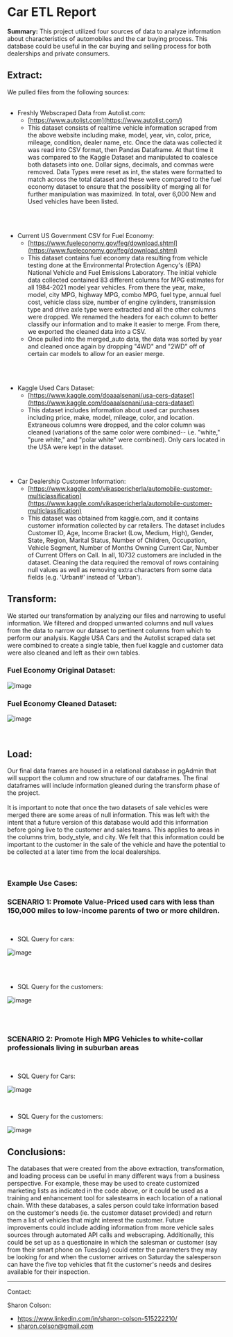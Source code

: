 # **Car ETL Report**

**Summary:** This project utilized four sources of data to analyze information about characteristics of automobiles and the car buying process. This database could be useful in the car buying and selling process for both dealerships and private consumers.

## **Extract:**

We pulled files from the following sources:
<br>
<br>

- Freshly Webscraped Data from Autolist.com:
  - [https://www.autolist.com](https://www.autolist.com/)
  - This dataset consists of realtime vehicle information scraped from the above website including make, model, year, vin, color, price, mileage, condition, dealer name, etc. Once the data was collected it was read into CSV format, then Pandas Dataframe. At that time it was compared to the Kaggle Dataset and manipulated to coalesce both datasets into one. Dollar signs, decimals, and commas were removed. Data Types were reset as int, the states were formatted to match across the total dataset and these were compared to the fuel economy dataset to ensure that the possibility of merging all for further manipulation was maximized. In total, over 6,000 New and Used vehicles have been listed. 
<br>
<br>

- Current US Government CSV for Fuel Economy:
  - [https://www.fueleconomy.gov/feg/download.shtml](https://www.fueleconomy.gov/feg/download.shtml)
  - This dataset contains fuel economy data resulting from vehicle testing done at the Environmental Protection Agency&#39;s (EPA) National Vehicle and Fuel Emissions Laboratory. The initial vehicle data collected contained 83 different columns for MPG estimates for all 1984-2021 model year vehicles. From there the year, make, model, city MPG, highway MPG, combo MPG, fuel type, annual fuel cost, vehicle class size, number of engine cylinders, transmission type and drive axle type were extracted and all the other columns were dropped. We renamed the headers for each column to better classify our information and to make it easier to merge. From there, we exported the cleaned data into a CSV.
  - Once pulled into the merged\_auto data, the data was sorted by year and cleaned once again by dropping &quot;4WD&quot; and &quot;2WD&quot; off of certain car models to allow for an easier merge.
<br>
<br>

- Kaggle Used Cars Dataset:
  - [https://www.kaggle.com/doaaalsenani/usa-cers-dataset](https://www.kaggle.com/doaaalsenani/usa-cers-dataset)
  - This dataset includes information about used car purchases including price, make, model, mileage, color, and location. Extraneous columns were dropped, and the color column was cleaned (variations of the same color were combined-- i.e. &quot;white,&quot; &quot;pure white,&quot; and &quot;polar white&quot; were combined). Only cars located in the USA were kept in the dataset.
<br>
<br>

- Car Dealership Customer Information:
  - [https://www.kaggle.com/vikaspericherla/automobile-customer-multiclassification](https://www.kaggle.com/vikaspericherla/automobile-customer-multiclassification)
  - This dataset was obtained from kaggle.com, and it contains customer information collected by car retailers. The dataset includes Customer ID, Age, Income Bracket (Low, Medium, High), Gender, State, Region, Marital Status, Number of Children, Occupation, Vehicle Segment, Number of Months Owning Current Car, Number of Current Offers on Call. In all, 10732 customers are included in the dataset. Cleaning the data required the removal of rows containing null values as well as removing extra characters from some data fields (e.g. &#39;Urban#&#39; instead of &#39;Urban&#39;).

## **Transform:**

We started our transformation by analyzing our files and narrowing to useful information. We filtered and dropped unwanted columns and null values from the data to narrow our dataset to pertinent columns from which to perform our analysis. Kaggle USA Cars and the Autolist scraped data set were combined to create a single table, then fuel kaggle and customer data were also cleaned and left as their own tables.

### **Fuel Economy Original Dataset:**

![image](https://user-images.githubusercontent.com/83737584/133689144-642cb8d8-046f-4223-8c32-5bc9988f17e4.png)

### **Fuel Economy Cleaned Dataset:**

![image](https://user-images.githubusercontent.com/83737584/133689225-5fd50e96-f8e9-4141-a53b-294ade00de13.png)

<br>

## **Load:**

Our final data frames are housed in a relational database in pgAdmin that will support the column and row structure of our dataframes. The final dataframes will include information gleaned during the transform phase of the project.
<br>
<br>
It is important to note that once the two datasets of sale vehicles were merged there are some areas of null information. This was left with the intent that a future version of this database would add this information before going live to the customer and sales teams. This applies to areas in the columns trim, body_style, and city. We felt that this information could be important to the customer in the sale of the vehicle and have the potential to be collected at a later time from the local dealerships. 

<br>

### **Example Use Cases:**

### SCENARIO 1: Promote Value-Priced used cars with less than 150,000 miles to low-income parents of two or more children.
<br>

* SQL Query for cars:

![image](https://user-images.githubusercontent.com/83737584/133689637-c50fed5e-966e-44a7-ab87-61388e267a94.png)

<br>
<br>

* SQL Query for the customers:

![image](https://user-images.githubusercontent.com/83737584/133691562-e5ffe2ff-c911-4a99-8572-32a2bfdcd126.png)

<br>
<br>

### SCENARIO 2: Promote High MPG Vehicles to white-collar professionals living in suburban areas
<br>

* SQL Query for Cars:

![image](https://user-images.githubusercontent.com/83737584/133689706-2417f291-bbfc-497c-a27f-9943aaac0ca0.png)

<br>

* SQL Query for the customers:

![image](https://user-images.githubusercontent.com/83737584/133691601-bebc501c-c03f-48a0-9cad-0235fddeb37c.png)

## Conclusions:

The databases that were created from the above extraction, transformation, and loading process can be useful in many different ways from a business perspective. For example, these may be used to create customized marketing lists as indicated in the code above, or it could be used as a training and enhancement tool for salesteams in each location of a national chain. With these databases, a sales person could take information based on the customer's needs (ie. the customer dataset provided) and return them a list of vehicles that might interest the customer. Future improvements could include adding information from more vehicle sales sources through automated API calls and webscraping. Additionally, this could be set up as a questionaire in which the salesman or customer (say from their smart phone on Tuesday) could enter the parameters they may be looking for and when the customer arrives on Saturday the salesperson can have the five top vehicles that fit the customer's needs and desires available for their inspection. 

<hr>

Contact:

Sharon Colson:
* https://www.linkedin.com/in/sharon-colson-515222210/
* sharon.colson@gmail.com

